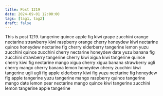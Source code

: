 ```yaml
---
title: Post 1219
date: 2024-09-01 12:00:00
tags: [tag1, tag2]
draft: false
---
```

This is post 1219.
tangerine
quince
apple
fig
kiwi
grape
zucchini
orange
nectarine
strawberry
kiwi
raspberry
orange
cherry
honeydew
kiwi
nectarine
quince
honeydew
nectarine
fig
cherry
elderberry
tangerine
lemon
yuzu
zucchini
quince
zucchini
cherry
nectarine
honeydew
date
yuzu
banana
fig
zucchini
strawberry
tangerine
cherry
kiwi
xigua
kiwi
tangerine
quince
cherry
kiwi
fig
nectarine
mango
xigua
cherry
xigua
banana
strawberry
ugli
cherry
mango
cherry
banana
lemon
honeydew
cherry
zucchini
kiwi
tangerine
ugli
ugli
fig
apple
elderberry
kiwi
fig
yuzu
nectarine
fig
honeydew
fig
apple
tangerine
yuzu
tangerine
mango
raspberry
quince
tangerine
mango
date
lemon
pear
nectarine
mango
quince
kiwi
tangerine
zucchini
lemon
tangerine
apple
tangerine
